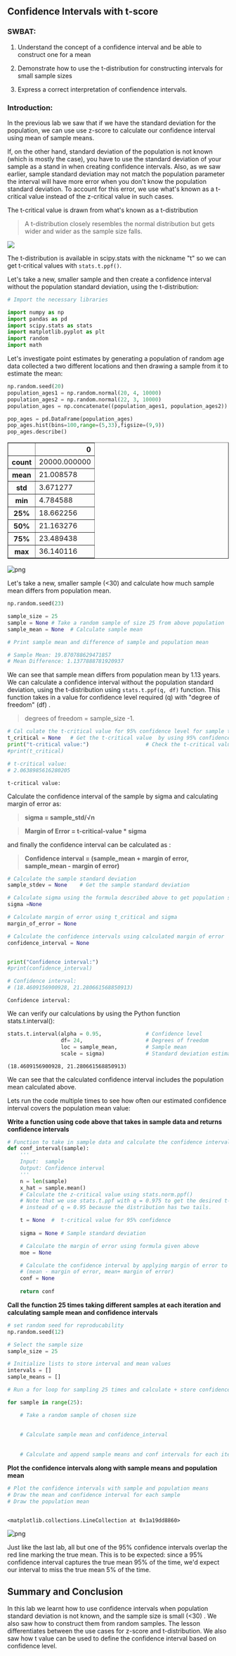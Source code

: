 
## Confidence Intervals with t-score

### SWBAT: 

1. Understand the concept of a confidence interval and be able to construct one for a mean

3. Demonstrate how to use the t-distribution for constructing intervals for small sample sizes

4. Express a correct interpretation of confiendence intervals. 

### Introduction:

In the previous lab we saw that if we have the standard deviation for the population, we can use use z-score to calculate our confidence interval using mean of sample means. 

If, on the other hand, standard deviation of the population is not known (which is mostly the case), you have to use the standard deviation of your sample as a stand in when creating confidence intervals. Also, as we saw earlier, sample standard deviation may not match the population parameter the interval will have more error when you don't know the population standard deviation. To account for this error, we use what's known as a t-critical value instead of the z-critical value in such cases.

The t-critical value is drawn from what's known as a t-distribution
> A t-distribution  closely resembles the normal distribution but  gets wider and wider as the sample size falls.

![](http://ci.columbia.edu/ci/premba_test/c0331/images/s7/6317178747.gif)

The t-distribution is available in scipy.stats with the nickname "t" so we can get t-critical values with `stats.t.ppf()`.

Let's take a new, smaller sample and then create a confidence interval without the population standard deviation, using the t-distribution:


```python
# Import the necessary libraries

import numpy as np
import pandas as pd
import scipy.stats as stats
import matplotlib.pyplot as plt
import random
import math
```

Let's investigate point estimates by generating a population of random age data collected a two different locations and then drawing a sample from it to estimate the mean:


```python
np.random.seed(20)
population_ages1 = np.random.normal(20, 4, 10000) 
population_ages2 = np.random.normal(22, 3, 10000) 
population_ages = np.concatenate((population_ages1, population_ages2))

pop_ages = pd.DataFrame(population_ages)
pop_ages.hist(bins=100,range=(5,33),figsize=(9,9))
pop_ages.describe()
```




<div>
<style scoped>
    .dataframe tbody tr th:only-of-type {
        vertical-align: middle;
    }

    .dataframe tbody tr th {
        vertical-align: top;
    }

    .dataframe thead th {
        text-align: right;
    }
</style>
<table border="1" class="dataframe">
  <thead>
    <tr style="text-align: right;">
      <th></th>
      <th>0</th>
    </tr>
  </thead>
  <tbody>
    <tr>
      <th>count</th>
      <td>20000.000000</td>
    </tr>
    <tr>
      <th>mean</th>
      <td>21.008578</td>
    </tr>
    <tr>
      <th>std</th>
      <td>3.671277</td>
    </tr>
    <tr>
      <th>min</th>
      <td>4.784588</td>
    </tr>
    <tr>
      <th>25%</th>
      <td>18.662256</td>
    </tr>
    <tr>
      <th>50%</th>
      <td>21.163276</td>
    </tr>
    <tr>
      <th>75%</th>
      <td>23.489438</td>
    </tr>
    <tr>
      <th>max</th>
      <td>36.140116</td>
    </tr>
  </tbody>
</table>
</div>




![png](output_4_1.png)


Let's take a new, smaller sample (<30) and calculate how much sample mean differs from population mean.


```python
np.random.seed(23)

sample_size = 25
sample = None # Take a random sample of size 25 from above population
sample_mean = None  # Calculate sample mean 

# Print sample mean and difference of sample and population mean 

# Sample Mean: 19.870788629471857
# Mean Difference: 1.1377888781920937
```

We can see that sample mean differs from population mean by 1.13 years. We can calculate a confidence interval without the population standard deviation, using the t-distribution using `stats.t.ppf(q, df)` function. This function takes in a value for confidence level required (q) with "degree of freedom" (df) .

> degrees of freedom = sample_size -1.


```python
# Cal culate the t-critical value for 95% confidence level for sample taken above. 
t_critical = None   # Get the t-critical value  by using 95% confidence level and degree of freedom
print("t-critical value:")                  # Check the t-critical value
#print(t_critical)     

# t-critical value:
# 2.0638985616280205
```

    t-critical value:
    

Calculate the confidence interval of the sample by sigma and calculating margin of error as:
> **sigma = sample_std/√n**

> **Margin of Error = t-critical-value * sigma**

and finally the confidence interval can be calculated as : 

> **Confidence interval = (sample_mean + margin of error, sample_mean - margin of error)**


```python
# Calculate the sample standard deviation
sample_stdev = None    # Get the sample standard deviation

# Calculate sigma using the formula described above to get population standard deviation estimate
sigma =None

# Calculate margin of error using t_critical and sigma
margin_of_error = None

# Calculate the confidence intervals using calculated margin of error 
confidence_interval = None


print("Confidence interval:")
#print(confidence_interval)

# Confidence interval:
# (18.4609156900928, 21.280661568850913)
```

    Confidence interval:
    

We can verify our calculations by using the Python function stats.t.interval():


```python
stats.t.interval(alpha = 0.95,              # Confidence level
                 df= 24,                    # Degrees of freedom
                 loc = sample_mean,         # Sample mean
                 scale = sigma)             # Standard deviation estimate
```




    (18.4609156900928, 21.280661568850913)



We can see that the calculated confidence interval includes the population mean calculated above.

Lets run the code multiple times to see how often our estimated confidence interval covers the population mean value:

**Write a function using code above that takes in sample data and returns confidence intervals**




```python
# Function to take in sample data and calculate the confidence interval
def conf_interval(sample):
    '''
    Input:  sample 
    Output: Confidence interval
    '''
    n = len(sample)
    x_hat = sample.mean()
    # Calculate the z-critical value using stats.norm.ppf()
    # Note that we use stats.t.ppf with q = 0.975 to get the desired t-critical value 
    # instead of q = 0.95 because the distribution has two tails.

    t = None  #  t-critical value for 95% confidence
    
    sigma = None # Sample standard deviation

    # Calculate the margin of error using formula given above
    moe = None

    # Calculate the confidence interval by applying margin of error to sample mean 
    # (mean - margin of error, mean+ margin of error)
    conf = None
    
    return conf
```

**Call the function 25 times taking different samples at each iteration and calculating sample mean and confidence intervals**


```python
# set random seed for reproducability
np.random.seed(12)

# Select the sample size 
sample_size = 25

# Initialize lists to store interval and mean values
intervals = []
sample_means = []

# Run a for loop for sampling 25 times and calculate + store confidence interval and sample mean values in lists initialised above

for sample in range(25):

    # Take a random sample of chosen size 
    
    
    # Calculate sample mean and confidence_interval
   
  
    # Calculate and append sample means and conf intervals for each iteration


```

**Plot the confidence intervals along with sample means and population mean**


```python
# Plot the confidence intervals with sample and population means
# Draw the mean and confidence interval for each sample
# Draw the population mean 
```


```python

```




    <matplotlib.collections.LineCollection at 0x1a19dd8860>




![png](output_19_1.png)


Just like the last lab, all but one of the 95% confidence intervals overlap the red line marking the true mean. This is to be expected: since a 95% confidence interval captures the true mean 95% of the time, we'd expect our interval to miss the true mean 5% of the time.

## Summary and Conclusion

In this lab we learnt how to use confidence intervals when population standard deviation is not known, and the sample size is small (<30) . We also saw how to construct them from random samples. The lesson differentiates between the use cases for z-score and t-distribution. We also saw how t value can be used to define the confidence interval based on confidence level. 
